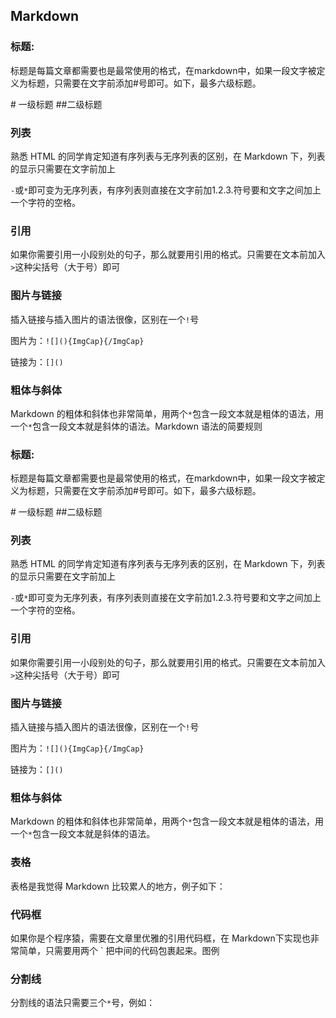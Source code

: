 ## Markdown

### 标题:

标题是每篇文章都需要也是最常使用的格式，在markdown中，如果一段文字被定义为标题，只需要在文字前添加\#号即可。如下，最多六级标题。

\# 一级标题 \#\#二级标题

### 列表

熟悉 HTML 的同学肯定知道有序列表与无序列表的区别，在 Markdown 下，列表的显示只需要在文字前加上

`-`或`*`即可变为无序列表，有序列表则直接在文字前加1.2.3.符号要和文字之间加上一个字符的空格。

### 引用

如果你需要引用一小段别处的句子，那么就要用引用的格式。只需要在文本前加入`>`这种尖括号（大于号）即可

### 图片与链接

插入链接与插入图片的语法很像，区别在一个`!`号

图片为：`![](){ImgCap}{/ImgCap}`

链接为：`[]()`

### 粗体与斜体

Markdown 的粗体和斜体也非常简单，用两个`*`包含一段文本就是粗体的语法，用一个`*`包含一段文本就是斜体的语法。Markdown 语法的简要规则

### 标题:

标题是每篇文章都需要也是最常使用的格式，在markdown中，如果一段文字被定义为标题，只需要在文字前添加\#号即可。如下，最多六级标题。

\# 一级标题 \#\#二级标题

### 列表

熟悉 HTML 的同学肯定知道有序列表与无序列表的区别，在 Markdown 下，列表的显示只需要在文字前加上

`-`或`*`即可变为无序列表，有序列表则直接在文字前加1.2.3.符号要和文字之间加上一个字符的空格。

### 引用

如果你需要引用一小段别处的句子，那么就要用引用的格式。只需要在文本前加入`>`这种尖括号（大于号）即可

### 图片与链接

插入链接与插入图片的语法很像，区别在一个`!`号

图片为：`![](){ImgCap}{/ImgCap}`

链接为：`[]()`

### 粗体与斜体

Markdown 的粗体和斜体也非常简单，用两个`*`包含一段文本就是粗体的语法，用一个`*`包含一段文本就是斜体的语法。

### 表格

表格是我觉得 Markdown 比较累人的地方，例子如下：

### 代码框

如果你是个程序猿，需要在文章里优雅的引用代码框，在 Markdown下实现也非常简单，只需要用两个 \` 把中间的代码包裹起来。图例

### 分割线

分割线的语法只需要三个`*`号，例如：

